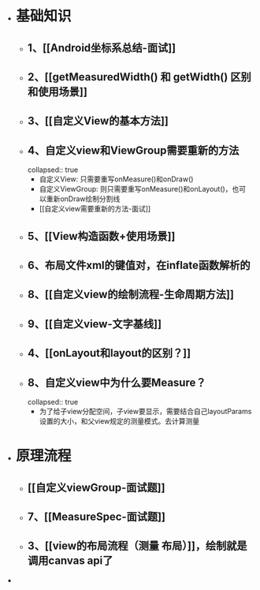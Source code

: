 - # 基础知识
	- ## 1、[[Android坐标系总结-面试]]
	- ## 2、[[getMeasuredWidth() 和 getWidth() 区别 和使用场景]]
	- ## 3、[[自定义View的基本方法]]
	- ## 4、自定义view和ViewGroup需要重新的方法
	  collapsed:: true
		- 自定义View: 只需要重写onMeasure()和onDraw()
		- 自定义ViewGroup: 则只需要重写onMeasure()和onLayout()，也可以重新onDraw绘制分割线
		- [[自定义view需要重新的方法-面试]]
	- ## 5、[[View构造函数+使用场景]]
	- ## 6、布局文件xml的键值对，在inflate函数解析的
	- ## 8、[[自定义view的绘制流程-生命周期方法]]
	- ## 9、[[自定义view-文字基线]]
	- ## 4、[[onLayout和layout的区别？]]
	- ## 8、自定义view中为什么要Measure？
	  collapsed:: true
		- 为了给子view分配空间，子view要显示，需要结合自己layoutParams设置的大小，和父view规定的测量模式。去计算测量
- # 原理流程
	- ## [[自定义viewGroup-面试题]]
	- ## 7、[[MeasureSpec-面试题]]
	- ## 3、[[view的布局流程（测量 布局）]]，绘制就是调用canvas api了
-